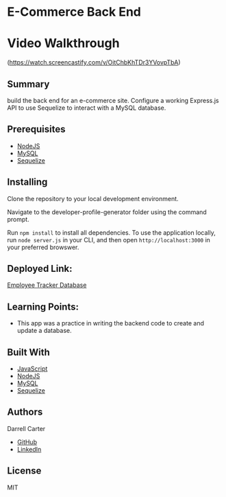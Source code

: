 # E-Commerce Back End

# Video Walkthrough
(https://watch.screencastify.com/v/OitChbKhTDr3YVovpTbA)



## Summary
build the back end for an e-commerce site. Configure a working Express.js API to use Sequelize to interact with a MySQL database.

## Prerequisites
* [NodeJS](https://nodejs.org/)
* [MySQL](https://www.npmjs.com/package/mysql2)
* [Sequelize](https://www.npmjs.com/package/sequelize)

## Installing

Clone the repository to your local development environment.


Navigate to the developer-profile-generator folder using the command prompt.

Run `npm install` to install all dependencies. To use the application locally, run `node server.js` in your CLI, and then open `http://localhost:3000` in your preferred browswer.


## Deployed Link:
[Employee Tracker Database](https://github.com/dcarter45/ecommerce)

## Learning Points:
* This app was a practice in writing the backend code to create and update a database.


## Built With
* [JavaScript](https://developer.mozilla.org/en-US/docs/Web/JavaScript)
* [NodeJS](https://nodejs.org/)
* [MySQL](https://www.npmjs.com/package/mysql2)
* [Sequelize](https://www.npmjs.com/package/sequelize)

## Authors
Darrell Carter
* [GitHub](https://github.com/dcarter45)
* [LinkedIn](https://www.linkedin.com/in/darrell-carter-5030a3a9/)

## License
MIT